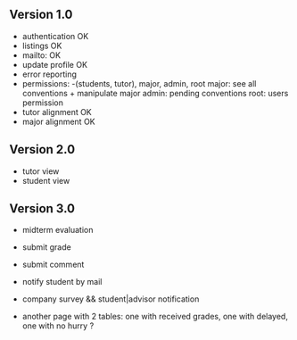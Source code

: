## Version 1.0
- authentication OK
- listings OK
- mailto: OK
- update profile OK
- error reporting
- permissions: -(students, tutor), major, admin, root
  major: see all conventions + manipulate major
  admin: pending conventions
  root: users permission
- tutor alignment OK
- major alignment OK


## Version 2.0 ##

- tutor view
- student view

## Version 3.0 ##
- midterm evaluation

- submit grade
- submit comment
- notify student by mail

- company survey && student|advisor notification

- another page with 2 tables: one with received grades, one with delayed, one with no hurry ?
